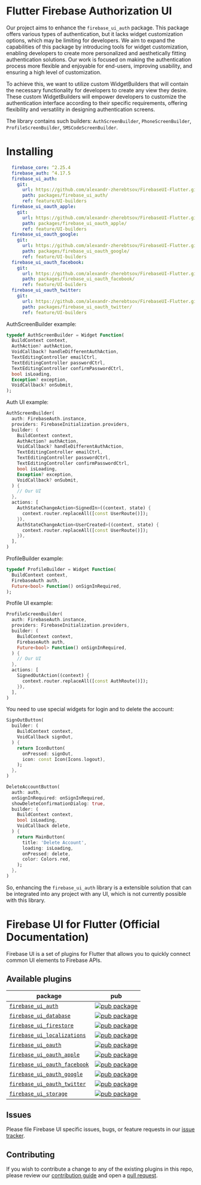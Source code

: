 # Flutter Firebase Authorization UI

Our project aims to enhance the `firebase_ui_auth` package. This package offers various types of authentication, but it lacks widget customization options, which may be limiting for developers. We aim to expand the capabilities of this package by introducing tools for widget customization, enabling developers to create more personalized and aesthetically fitting authentication solutions. Our work is focused on making the authentication process more flexible and enjoyable for end-users, improving usability, and ensuring a high level of customization.

To achieve this, we want to utilize custom WidgetBuilders that will contain the necessary functionality for developers to create any view they desire. These custom WidgetBuilders will empower developers to customize the authentication interface according to their specific requirements, offering flexibility and versatility in designing authentication screens.

The library contains such builders: `AuthScreenBuilder`, `PhoneScreenBuilder`, `ProfileScreenBuilder`, `SMSCodeScreenBuilder`.

# Installing

```yaml
  firebase_core: ^2.25.4
  firebase_auth: ^4.17.5
  firebase_ui_auth:
    git:
      url: https://github.com/alexandr-zherebtsov/FirebaseUI-Flutter.git
      path: packages/firebase_ui_auth/
      ref: feature/UI-builders
  firebase_ui_oauth_apple:
    git:
      url: https://github.com/alexandr-zherebtsov/FirebaseUI-Flutter.git
      path: packages/firebase_ui_oauth_apple/
      ref: feature/UI-builders
  firebase_ui_oauth_google:
    git:
      url: https://github.com/alexandr-zherebtsov/FirebaseUI-Flutter.git
      path: packages/firebase_ui_oauth_google/
      ref: feature/UI-builders
  firebase_ui_oauth_facebook:
    git:
      url: https://github.com/alexandr-zherebtsov/FirebaseUI-Flutter.git
      path: packages/firebase_ui_oauth_facebook/
      ref: feature/UI-builders
  firebase_ui_oauth_twitter:
    git:
      url: https://github.com/alexandr-zherebtsov/FirebaseUI-Flutter.git
      path: packages/firebase_ui_oauth_twitter/
      ref: feature/UI-builders
```

AuthScreenBuilder example:
```dart
typedef AuthScreenBuilder = Widget Function(
  BuildContext context,
  AuthAction? authAction,
  VoidCallback? handleDifferentAuthAction,
  TextEditingController emailCtrl,
  TextEditingController passwordCtrl,
  TextEditingController confirmPasswordCtrl,
  bool isLoading,
  Exception? exception,
  VoidCallback? onSubmit,
);
```

Auth UI example:
```dart
AuthScreenBuilder(
  auth: FirebaseAuth.instance,
  providers: FirebaseInitialization.providers,
  builder: (
    BuildContext context,
    AuthAction? authAction,
    VoidCallback? handleDifferentAuthAction,
    TextEditingController emailCtrl,
    TextEditingController passwordCtrl,
    TextEditingController confirmPasswordCtrl,
    bool isLoading,
    Exception? exception,
    VoidCallback? onSubmit,
  ) {
    // Our UI
  },
  actions: [
    AuthStateChangeAction<SignedIn>((context, state) {
      context.router.replaceAll([const UserRoute()]);
    }),
    AuthStateChangeAction<UserCreated>((context, state) {
      context.router.replaceAll([const UserRoute()]);
    }),
  ],
)
```

ProfileBuilder example:
```dart
typedef ProfileBuilder = Widget Function(
  BuildContext context,
  FirebaseAuth auth,
  Future<bool> Function() onSignInRequired,
);
```

Profile UI example:
```dart
ProfileScreenBuilder(
  auth: FirebaseAuth.instance,
  providers: FirebaseInitialization.providers,
  builder: (
    BuildContext context,
    FirebaseAuth auth,
    Future<bool> Function() onSignInRequired,
  ) {
    // Our UI
  },
  actions: [
    SignedOutAction((context) {
      context.router.replaceAll([const AuthRoute()]);
    }),
  ],
)
```

You need to use special widgets for login and to delete the account:
```dart
SignOutButton(
  builder: (
    BuildContext context,
    VoidCallback signOut,
  ) {
    return IconButton(
      onPressed: signOut,
      icon: const Icon(Icons.logout),
    );
  },
)
```
```dart
DeleteAccountButton(
  auth: auth,
  onSignInRequired: onSignInRequired,
  showDeleteConfirmationDialog: true,
  builder: (
    BuildContext context,
    bool isLoading,
    VoidCallback delete,
  ) {
    return MainButton(
      title: 'Delete Account',
      loading: isLoading,
      onPressed: delete,
      color: Colors.red,
    );
  },
)
```

So, enhancing the `firebase_ui_auth` library is a extensible solution that can be integrated into any project with any UI, which is not currently possible with this library.


# Firebase UI for Flutter (Official Documentation)

Firebase UI is a set of plugins for Flutter that allows you to quickly connect common UI elements to Firebase APIs.

## Available plugins

| package                                                                | pub                                                                                                                                |
| ---------------------------------------------------------------------- | ---------------------------------------------------------------------------------------------------------------------------------- |
| [`firebase_ui_auth`](./packages/firebase_ui_auth/)                     | [![pub package](https://img.shields.io/pub/v/firebase_ui_auth.svg)](https://pub.dev/packages/firebase_ui_auth)                     |
| [`firebase_ui_database`](./packages/firebase_ui_database/)             | [![pub package](https://img.shields.io/pub/v/firebase_ui_database.svg)](https://pub.dev/packages/firebase_ui_database)             |
| [`firebase_ui_firestore`](./packages/firebase_ui_firestore/)           | [![pub package](https://img.shields.io/pub/v/firebase_ui_firestore.svg)](https://pub.dev/packages/firebase_ui_firestore)           |
| [`firebase_ui_localizations`](./packages/firebase_ui_localizations/)   | [![pub package](https://img.shields.io/pub/v/firebase_ui_localizations.svg)](https://pub.dev/packages/firebase_ui_localizations)   |
| [`firebase_ui_oauth`](./packages/firebase_ui_oauth/)                   | [![pub package](https://img.shields.io/pub/v/firebase_ui_oauth.svg)](https://pub.dev/packages/firebase_ui_oauth)                   |
| [`firebase_ui_oauth_apple`](./packages/firebase_ui_oauth_apple/)       | [![pub package](https://img.shields.io/pub/v/firebase_ui_oauth_apple.svg)](https://pub.dev/packages/firebase_ui_oauth_apple)       |
| [`firebase_ui_oauth_facebook`](./packages/firebase_ui_oauth_facebook/) | [![pub package](https://img.shields.io/pub/v/firebase_ui_oauth_facebook.svg)](https://pub.dev/packages/firebase_ui_oauth_facebook) |
| [`firebase_ui_oauth_google`](./packages/firebase_ui_oauth_google/)     | [![pub package](https://img.shields.io/pub/v/firebase_ui_oauth_google.svg)](https://pub.dev/packages/firebase_ui_oauth_google)     |
| [`firebase_ui_oauth_twitter`](./packages/firebase_ui_oauth_twitter/)   | [![pub package](https://img.shields.io/pub/v/firebase_ui_oauth_twitter.svg)](https://pub.dev/packages/firebase_ui_oauth_twitter)   |
| [`firebase_ui_storage`](./packages/firebase_ui_storage/)               | [![pub package](https://img.shields.io/pub/v/firebase_ui_storage.svg)](https://pub.dev/packages/firebase_ui_storage)               |

## Issues

Please file Firebase UI specific issues, bugs, or feature requests in our [issue tracker](https://github.com/firebase/FirebaseUI-Flutter/issues/new/choose).

## Contributing

If you wish to contribute a change to any of the existing plugins in this repo, please review our [contribution guide](https://github.com/firebase/FirebaseUI-Flutter/blob/main/CONTRIBUTING.md) and open a [pull request](https://github.com/firebase/FirebaseUI-Flutter/pulls).

